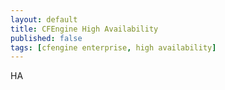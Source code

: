 ```yaml
---
layout: default
title: CFEngine High Availability
published: false
tags: [cfengine enterprise, high availability]
---
```


HA
